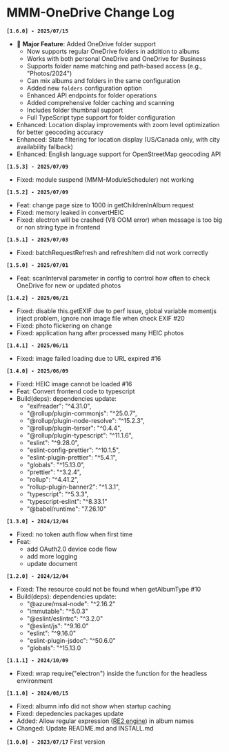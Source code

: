 # MMM-OneDrive Change Log

**`[1.6.0] - 2025/07/15`**
- 🎉 **Major Feature**: Added OneDrive folder support
  - Now supports regular OneDrive folders in addition to albums
  - Works with both personal OneDrive and OneDrive for Business
  - Supports folder name matching and path-based access (e.g., "Photos/2024")
  - Can mix albums and folders in the same configuration
  - Added new `folders` configuration option
  - Enhanced API endpoints for folder operations
  - Added comprehensive folder caching and scanning
  - Includes folder thumbnail support
  - Full TypeScript type support for folder configuration
- Enhanced: Location display improvements with zoom level optimization for better geocoding accuracy
- Enhanced: State filtering for location display (US/Canada only, with city availability fallback)
- Enhanced: English language support for OpenStreetMap geocoding API

**`[1.5.3] - 2025/07/09`**
- Fixed: module suspend (MMM-ModuleScheduler) not working

**`[1.5.2] - 2025/07/09`**
- Feat: change page size to 1000 in getChildrenInAlbum request
- Fixed: memory leaked in convertHEIC
- Fixed: electron will be crashed (V8 OOM error) when message is too big or non string type in frontend

**`[1.5.1] - 2025/07/03`**
- Fixed: batchRequestRefresh and refreshItem did not work correctly

**`[1.5.0] - 2025/07/01`**
- Feat: scanInterval parameter in config to control how often to check OneDrive for new or updated photos

**`[1.4.2] - 2025/06/21`**
- Fixed: disable this.getEXIF due to perf issue, global variable momentjs inject problem, ignore non image file when check EXIF #20
- Fixed: photo flickering on change
- Fixed: application hang after processed many HEIC photos

**`[1.4.1] - 2025/06/11`**
- Fixed: image failed loading due to URL expired #16

**`[1.4.0] - 2025/06/09`**
- Fixed: HEIC image cannot be loaded #16
- Feat: Convert frontend code to typescript
- Build(deps): dependencies update:  
  - "exifreader": "^4.31.0",
  - "@rollup/plugin-commonjs": "^25.0.7",
  - "@rollup/plugin-node-resolve": "^15.2.3",
  - "@rollup/plugin-terser": "^0.4.4",
  - "@rollup/plugin-typescript": "^11.1.6",
  - "eslint": "^9.28.0",
  - "eslint-config-prettier": "^10.1.5",
  - "eslint-plugin-prettier": "^5.4.1",
  - "globals": "^15.13.0",
  - "prettier": "^3.2.4",
  - "rollup": "^4.41.2",
  - "rollup-plugin-banner2": "^1.3.1",
  - "typescript": "^5.3.3",
  - "typescript-eslint": "^8.33.1"
  - "@babel/runtime": "7.26.10"

**`[1.3.0] - 2024/12/04`**
- Fixed: no token auth flow when first time
- Feat:
  - add OAuth2.0 device code flow
  - add more logging
  - update document

**`[1.2.0] - 2024/12/04`**
- Fixed: The resource could not be found when getAlbumType #10
- Build(deps): dependencies update:
  - "@azure/msal-node": "^2.16.2"
  - "immutable": "^5.0.3"
  - "@eslint/eslintrc": "^3.2.0"
  - "@eslint/js": "^9.16.0"
  - "eslint": "^9.16.0"
  - "eslint-plugin-jsdoc": "^50.6.0"
  - "globals": "^15.13.0

**`[1.1.1] - 2024/10/09`**
- Fixed: wrap require("electron") inside the function for the headless environment

**`[1.1.0] - 2024/08/15`**
- Fixed: albumn info did not show when startup caching 
- Fixed: depedencies packages update
- Added: Allow regular expression ([RE2 engine](https://github.com/google/re2)) in album names
- Changed: Update README.md and INSTALL.md

**`[1.0.0] - 2023/07/17`**
First version
